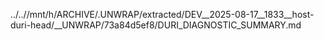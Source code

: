 ../..//mnt/h/ARCHIVE/.UNWRAP/extracted/DEV__2025-08-17__1833__host-duri-head/__UNWRAP/73a84d5ef8/DURI_DIAGNOSTIC_SUMMARY.md